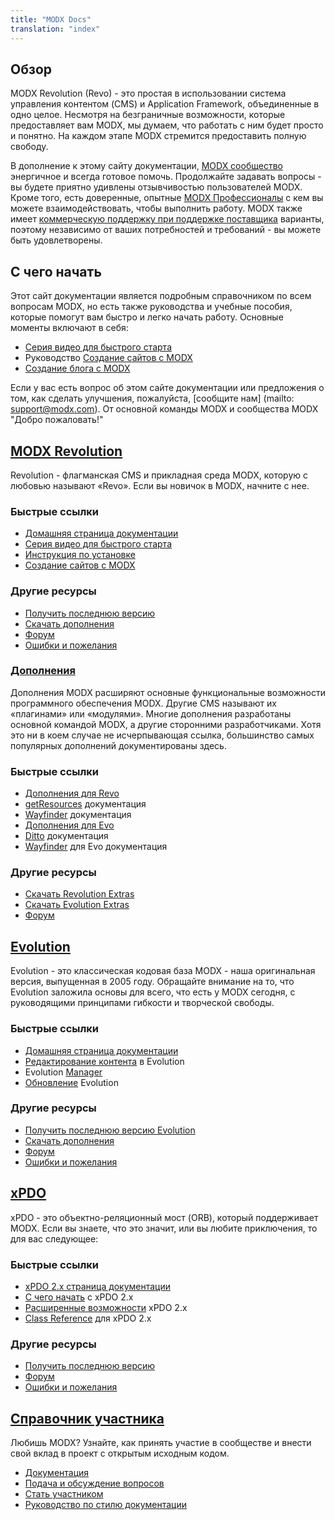```yaml
---
title: "MODX Docs"
translation: "index"
---
```


## Обзор

 MODX Revolution (Revo) - это простая в использовании система управления контентом (CMS) и Application Framework, объединенные в одно целое. Несмотря на безграничные возможности, которые предоставляет вам MODX, мы думаем, что работать с ним будет просто и понятно. На каждом этапе MODX стремится предоставить полную свободу.

 В дополнение к этому сайту документации, [MODX сообщество](http://forums.modx.com) энергичное и всегда готовое помочь. Продолжайте задавать вопросы - вы будете приятно удивлены отзывчивостью пользователей MODX. Кроме того, есть доверенные, опытные [MODX Профессионалы](http://modx.com/professionals) с кем вы можете взаимодействовать, чтобы выполнить работу. MODX также имеет [коммерческую поддержку при поддержке поставщика](http://modx.com/support/) варианты, поэтому независимо от ваших потребностей и требований - вы можете быть удовлетворены.

## С чего начать

 Этот сайт документации является подробным справочником по всем вопросам MODX, но есть также руководства и учебные пособия, которые помогут вам быстро и легко начать работу. Основные моменты включают в себя:

- [Серия видео для быстрого старта](getting-started/video-quick-start-series/)
- Руководство [Создание сайтов с MODX](making-sites-with-modx/)
- [Создание блога с MODX](case-studies-and-tutorials/creating-a-blog-in-modx-revolution)

Если у вас есть вопрос об этом сайте документации или предложения о том, как сделать улучшения, пожалуйста, [сообщите нам] (mailto: support@modx.com). От основной команды MODX и сообщества MODX "Добро пожаловать!"

## [MODX Revolution](#revolution) 
  
Revolution - флагманская CMS и прикладная среда MODX, которую с любовью называют «Revo». Если вы новичок в MODX, начните с нее.
  
### Быстрые ссылки
   
- [Домашняя страница документации]()
- [Серия видео для быстрого старта](getting-started/video-quick-start-series/)
- [Инструкция по установке](getting-started/installation)
- [Создание сайтов с MODX](making-sites-with-modx/)
  
### Другие ресурсы
   
- [Получить последнюю версию](http://modx.com/download/)
- [Скачать дополнения](http://modx.com/extras/)
- [Форум](http://forums.modx.com/board/?board=264)
- [Ошибки и пожелания](http://tracker.modx.com/projects/revo)

### [Дополнения](extras/revo/) [](#extras) 
  
Дополнения MODX расширяют основные функциональные возможности программного обеспечения MODX. Другие CMS называют их «плагинами» или «модулями». Многие дополнения разработаны основной командой MODX, а другие сторонними разработчиками. Хотя это ни в коем случае не исчерпывающая ссылка, большинство самых популярных дополнений документированы здесь.
  
### Быстрые ссылки
  
- [Дополнения для Revo](extras/revo/)
- [getResources](extras/revo/getresources) документация
- [Wayfinder](extras/revo/wayfinder) документация
- [Дополнения для Evo](extras/evo/)
- [Ditto](extras/evo/ditto) документация
- [Wayfinder](extras/evo/wayfinder) для Evo документация
  
### Другие ресурсы

- [Скачать Revolution Extras](http://modx.com/extras/?product=revolution)
- [Скачать Evolution Extras](http://modx.com/extras/?product=evolution)
- [Форум](http://forums.modx.com/?category=5)

## [Evolution](evolution/1.0)
  
Evolution - это классическая кодовая база MODX - наша оригинальная версия, выпущенная в 2005 году. Обращайте внимание на то, что Evolution заложила основы для всего, что есть у MODX сегодня, с руководящими принципами гибкости и творческой свободы.
  
### Быстрые ссылки  
  
- [Домашняя страница документации](evolution/1.0)
- [Редактирование контента](evolution/1.0/content-editing) в Evolution
- Evolution [Manager](evolution/1.0/content-editing/the-manager)
- [Обновление](evolution/1.0/administration/upgrading) Evolution
  
### Другие ресурсы
  
  - [Получить последнюю версию Evolution](http://modx.com/download/evolution/)
  - [Скачать дополнения](http://modx.com/extras/?product=evolution)
  - [Форум](http://forums.modx.com/board/48/evo-discussions-support)
  - [Ошибки и пожелания](http://tracker.modx.com/projects/evo)

## [xPDO](xpdo/)
  
xPDO - это объектно-реляционный мост (ORB), который поддерживает MODX. Если вы знаете, что это значит, или вы любите приключения, то для вас следующее:
  
### Быстрые ссылки
  
- [xPDO 2.x страница документации](xpdo/)
- [С чего начать](xpdo/getting-started) с xPDO 2.x
- [Расширенные возможности](xpdo/advanced-features) xPDO 2.x
- [Class Reference](xpdo/class-reference) для xPDO 2.x
  
### Другие ресурсы
  
- [Получить последнюю версию](http://xpdo.org/downloads.html)
- [Форум](http://forums.modx.com/board/46/developing-with-xpdo)
- [Ошибки и пожелания](http://tracker.modx.com/projects/xpdo)

## [Справочник участника](community/)
  
Любишь MODX? Узнайте, как принять участие в сообществе и внести свой вклад в проект с открытым исходным кодом.
  
- [Документация](community/)
- [Подача и обсуждение вопросов](community/contribute/filing-and-discussing-issues)
- <a href="">Стать участником</a>
- [Руководство по стилю документации](/style-guide)